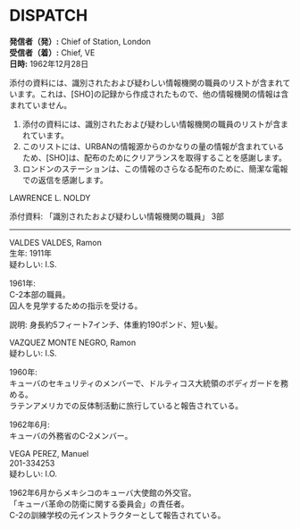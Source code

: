 # DISPATCH

**発信者（発）:** Chief of Station, London  
**受信者（着）:** Chief, VE  
**日時:** 1962年12月28日

添付の資料には、識別されたおよび疑わしい情報機関の職員のリストが含まれています。これは、[SHO]の記録から作成されたもので、他の情報機関の情報は含まれていません。

1. 添付の資料には、識別されたおよび疑わしい情報機関の職員のリストが含まれています。  
2. このリストには、URBANの情報源からのかなりの量の情報が含まれているため、[SHO]は、配布のためにクリアランスを取得することを感謝します。  
3. ロンドンのステーションは、この情報のさらなる配布のために、簡潔な電報での返信を感謝します。

LAWRENCE L. NOLDY

添付資料: 「識別されたおよび疑わしい情報機関の職員」 3部

---

VALDES VALDES, Ramon  
生年: 1911年  
疑わしい: I.S.  

1961年:  
C-2本部の職員。  
囚人を見学するための指示を受ける。  

説明: 身長約5フィート7インチ、体重約190ポンド、短い髪。  

VAZQUEZ MONTE NEGRO, Ramon  
疑わしい: I.S.  

1960年:  
キューバのセキュリティのメンバーで、ドルティコス大統領のボディガードを務める。  
ラテンアメリカでの反体制活動に旅行していると報告されている。  

1962年6月:  
キューバの外務省のC-2メンバー。  

VEGA PEREZ, Manuel  
201-334253  
疑わしい: I.O.  

1962年6月からメキシコのキューバ大使館の外交官。  
「キューバ革命の防衛に関する委員会」の責任者。  
C-2の訓練学校の元インストラクターとして報告されている。